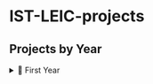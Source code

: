 # IST-LEIC-projects

## Projects by Year

<details>
  <summary>📘 First Year</summary>

  ### Courses
  <b>FP</b> <i>(Fundamentos da Programação / Foundations of Programming)</i> <br>

  <a href="https://github.com/surtricecream/FP-project1">
   <img align="center" src="https://github-readme-stats.vercel.app/api/pin/?username=surtricecream&repo=FP-project1&hide_border=true&theme=dark&cache_seconds=0" />
  </a>
  
  <a href="https://github.com/surtricecream/FP-project2">
    <img align="center" src="https://github-readme-stats.vercel.app/api/pin/?username=surtricecream&repo=FP-project2&hide_border=true&theme=dark" />
  </a> 
  <br><br>
  
  <b>LP</b> <i>(Lógica para Programação / Logic for Programming)</i> <br>

  <a href="https://github.com/surtricecream/LP-project">
   <img align="center" src="https://github-readme-stats.vercel.app/api/pin/?username=surtricecream&repo=LP-project&hide_border=true&theme=dark" />
  </a>
  <br><br>
  
  <b>IAED</b> <i>(Introdução aos Algoritmos e Estruturas de Dados / Introduction to Algorithms and Data Structures)</i> <br>

  <a href="https://github.com/surtricecream/IAED-project">
    <img align="center" src="https://github-readme-stats.vercel.app/api/pin/?username=surtricecream&repo=IAED-project&hide_border=true&theme=dark" />
  </a>
</details>
